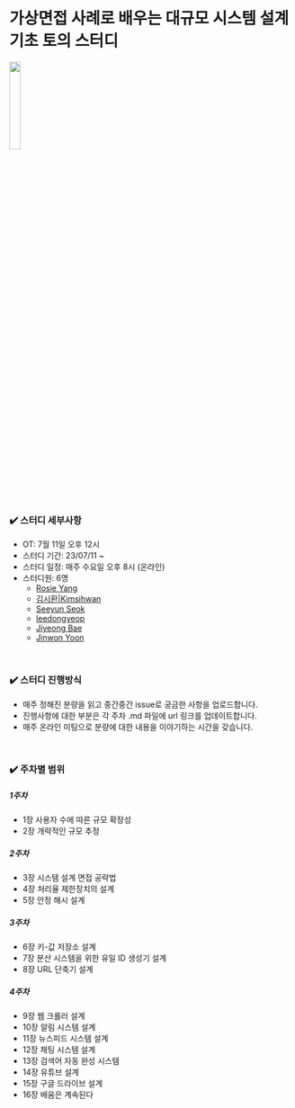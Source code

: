 # 가상면접 사례로 배우는 대규모 시스템 설계 기초 토의 스터디

<img src="https://contents.kyobobook.co.kr/sih/fit-in/458x0/pdt/9788966263158.jpg" style="width:20%;"/>  

<br>

### ✔️ 스터디 세부사항
+ OT: 7월 11일 오후 12시
+ 스터디 기간: 23/07/11 ~
+ 스터디 일정: 매주 수요일 오후 8시 (온라인)
+ 스터디원: 6명
  + [Rosie Yang](https://github.com/Ilpyo-Yang)
  + [김시환|Kimsihwan](https://github.com/Kimsihwan)
  + [Seeyun Seok](https://github.com/seanee3670)
  + [leedongyeop](https://github.com/2dongyeop)
  + [Jiyeong Bae](https://github.com/fjiyt)
  + [Jinwon Yoon](https://github.com/Jinwon-Dev)

<br>

### ✔️ 스터디 진행방식
+ 매주 정해진 분량을 읽고 중간중간 issue로 궁금한 사항을 업로드합니다.
+ 진행사항에 대한 부분은 각 주차 .md 파일에 url 링크를 업데이트합니다.
+ 매주 온라인 미팅으로 분량에 대한 내용을 이야기하는 시간을 갖습니다.

<br>

### ✔️ 주차별 범위
##### 1주차
+ 1장 사용자 수에 따른 규모 확장성
+ 2장 개략적인 규모 추정
##### 2주차
+ 3장 시스템 설계 면접 공략법
+ 4장 처리율 제한장치의 설계
+ 5장 안정 해시 설계
##### 3주차  
+ 6장 키-값 저장소 설계
+ 7장 분산 시스템을 위한 유일 ID 생성기 설계
+ 8장 URL 단축기 설계
##### 4주차
+ 9장 웹 크롤러 설계
+ 10장 알림 시스템 설계
+ 11장 뉴스피드 시스템 설계
+ 12장 채팅 시스템 설계
+ 13장 검색어 자동 완성 시스템
+ 14장 유튜브 설계
+ 15장 구글 드라이브 설계
+ 16장 배움은 계속된다


